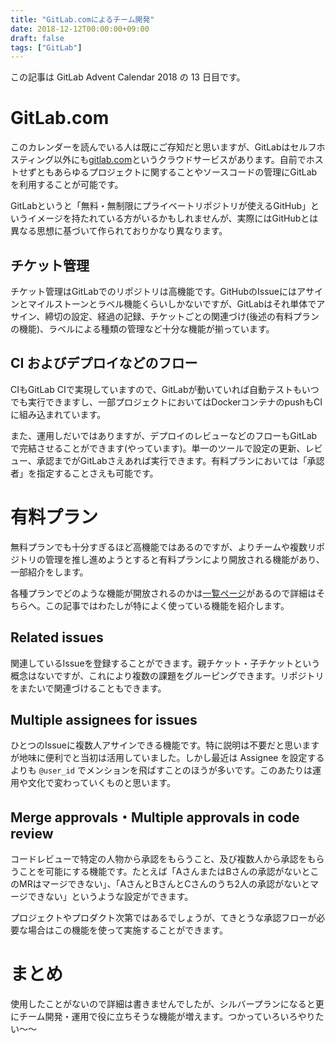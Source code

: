 ```yaml
---
title: "GitLab.comによるチーム開発"
date: 2018-12-12T00:00:00+09:00
draft: false
tags: ["GitLab"]
---
```


この記事は GitLab Advent Calendar 2018 の 13 日目です。

# GitLab.com

このカレンダーを読んでいる人は既にご存知だと思いますが、GitLabはセルフホスティング以外にも[gitlab.com](https://gitlab.com)というクラウドサービスがあります。自前でホストせずともあらゆるプロジェクトに関することやソースコードの管理にGitLabを利用することが可能です。

GitLabというと「無料・無制限にプライベートリポジトリが使えるGitHub」というイメージを持たれている方がいるかもしれませんが、実際にはGitHubとは異なる思想に基づいて作られておりかなり異なります。

## チケット管理

チケット管理はGitLabでのリポジトリは高機能です。GitHubのIssueにはアサインとマイルストーンとラベル機能くらいしかないですが、GitLabはそれ単体でアサイン、締切の設定、経過の記録、チケットごとの関連づけ(後述の有料プランの機能)、ラベルによる種類の管理など十分な機能が揃っています。

## CI およびデプロイなどのフロー

CIもGitLab CIで実現していますので、GitLabが動いていれば自動テストもいつでも実行できますし、一部プロジェクトにおいてはDockerコンテナのpushもCIに組み込まれています。

また、運用しだいではありますが、デプロイのレビューなどのフローもGitLabで完結させることができます(やっています)。単一のツールで設定の更新、レビュー、承認までがGitLabさえあれば実行できます。有料プランにおいては「承認者」を指定することさえも可能です。

# 有料プラン

無料プランでも十分すぎるほど高機能ではあるのですが、よりチームや複数リポジトリの管理を推し進めようとすると有料プランにより開放される機能があり、一部紹介をします。

各種プランでどのような機能が開放されるのかは[一覧ページ](https://about.gitlab.com/pricing/gitlab-com/feature-comparison/)があるので詳細はそちらへ。この記事ではわたしが特によく使っている機能を紹介します。

## Related issues

関連しているIssueを登録することができます。親チケット・子チケットという概念はないですが、これにより複数の課題をグルーピングできます。リポジトリをまたいで関連づけることもできます。

## Multiple assignees for issues

ひとつのIssueに複数人アサインできる機能です。特に説明は不要だと思いますが地味に便利でと当初は活用していました。しかし最近は Assignee を設定するよりも `@user_id` でメンションを飛ばすことのほうが多いです。このあたりは運用や文化で変わっていくものと思います。

## Merge approvals・Multiple approvals in code review

コードレビューで特定の人物から承認をもらうこと、及び複数人から承認をもらうことを可能にする機能です。たとえば「AさんまたはBさんの承認がないとこのMRはマージできない」、「AさんとBさんとCさんのうち2人の承認がないとマージできない」というような設定ができます。

プロジェクトやプロダクト次第ではあるでしょうが、てきとうな承認フローが必要な場合はこの機能を使って実施することができます。

# まとめ

使用したことがないので詳細は書きませんでしたが、シルバープランになると更にチーム開発・運用で役に立ちそうな機能が増えます。つかっていろいろやりたい〜〜
